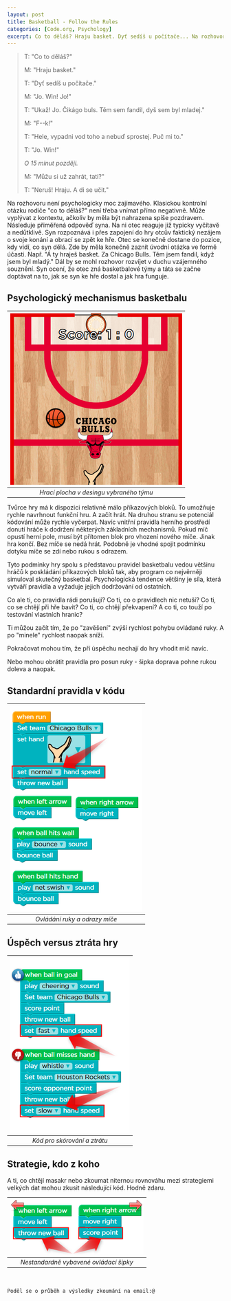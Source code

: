 ```yaml
---
layout: post
title: Basketball - Follow the Rules
categories: [Code.org, Psychology]
excerpt: Co to děláš? Hraju basket. Dyť sedíš u počítače... Na rozhovoru není psychologicky moc zajímavého. Klasickou kontrolní otázku rodiče "co to děláš?" není třeba vnímat přímo negativně. Může vyplývat z kontextu, ačkoliv by měla být nahrazena spíše pozdravem.
---
```

> T: "Co to děláš?"
>
> M: "Hraju basket."
>
> T: "Dyť sedíš u počítače."
>
> M: "Jo. Win! Jo!"
>
> T: "Ukaž! Jo. Čikágo buls. Těm sem fandil, dyš sem byl mladej."
>
> M: "F--k!"
>
> T: "Hele, vypadni vod toho a nebuď sprostej. Puč mi to."
>
> T: "Jo. Win!"
>
> *O 15 minut později.*
>
> M: "Můžu si už zahrát, tati?"
>
> T: "Neruš! Hraju. A di se učit."

Na rozhovoru není psychologicky moc zajímavého. Klasickou kontrolní otázku rodiče "co to děláš?" není třeba vnímat přímo negativně. Může vyplývat z kontextu, ačkoliv by měla být nahrazena spíše pozdravem. Následuje přiměřená odpověď syna. Na ni otec reaguje již typicky vyčítavě a nedůtklivě. Syn rozpoznává i přes zapojení do hry otcův faktický nezájem o svoje konání a obrací se zpět ke hře. Otec se konečně dostane do pozice, kdy vidí, co syn dělá. Zde by měla konečně zaznít úvodní otázka ve formě účasti. Např. "Á ty hraješ basket. Za Chicago Bulls. Těm jsem fandil, když jsem byl mladý." Dál by se mohl rozhovor rozvíjet v duchu vzájemného souznění. Syn ocení, že otec zná basketbalové týmy a táta se začne doptávat na to, jak se syn ke hře dostal a jak hra funguje. 

## Psychologický mechanismus basketbalu

| ![](/images/PSY-basketball-rules.png) |
|:--:|
| *Hrací plocha v desingu vybraného týmu* |

Tvůrce hry má k dispozici relativně málo příkazových bloků. To umožňuje rychle navrhnout funkční hru. A začít hrát. Na druhou stranu se potenciál kódování může rychle vyčerpat. Navíc vnitřní pravidla herního prostředí donutí hráče k dodržení některých základních mechanismů. Pokud míč opustí herní pole, musí být přítomen blok pro vhození nového míče. Jinak hra končí. Bez míče se nedá hrát. Podobně je vhodné spojit podmínku dotyku míče se zdí nebo rukou s odrazem.

Tyto podmínky hry spolu s představou pravidel basketbalu vedou většinu hráčů k poskládání příkazových bloků tak, aby program co nejvěrněji simuloval skutečný basketbal. Psychologická tendence většiny je síla, která vytváří pravidla a vyžaduje jejich dodržování od ostatních.

Co ale ti, co pravidla rádi porušují? Co ti, co o pravidlech nic netuší? Co ti, co se chtějí při hře bavit? Co ti, co chtějí překvapení? A co ti, co touží po testování vlastních hranic?

Ti můžou začít tím, že po "zavěšení" zvýší rychlost pohybu ovládané ruky. A po "minele" rychlost naopak sníží.

Pokračovat mohou tím, že pří úspěchu nechají do hry vhodit míč navíc. 

Nebo mohou obrátit pravidla pro posun ruky - šipka doprava pohne rukou doleva a naopak.

## Standardní pravidla v kódu

| ![](/images/PSY-basketball-rules-snippet-01.png) |
|:--:|
| *Ovládání ruky a odrazy míče* |

## Úspěch versus ztráta hry

| ![](/images/PSY-basketball-rules-snippet-02.png) |
|:--:|
| *Kód pro skórování a ztrátu* |

## Strategie, kdo z koho
A ti, co chtějí masakr nebo zkoumat niternou rovnováhu mezi strategiemi velkých dat mohou zkusit následující kód. Hodně zdaru.

| ![](/images/PSY-basketball-rules-snippet-03.png) |
|:--:|
| *Nestandardně vybavené ovládací šipky* |

<br>

```
Poděl se o průběh a výsledky zkoumání na email:@
```
